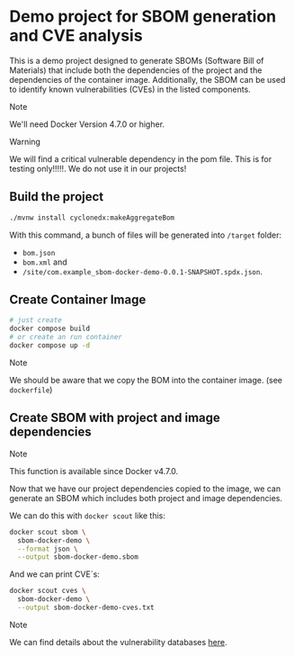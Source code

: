 # Demo project for SBOM generation and CVE analysis

This is a demo project designed to generate SBOMs (Software Bill of Materials) that include 
both the dependencies of the project and the dependencies of the container image. 
Additionally, the SBOM can be used to identify known vulnerabilities (CVEs) in the listed 
components. 

> [!NOTE]  
> We'll need Docker Version 4.7.0 or higher.

> [!WARNING]  
> We will find a critical vulnerable dependency in the pom file. This is for testing only!!!!!. We do not use it in our projects!


## Build the project

```bash
./mvnw install cyclonedx:makeAggregateBom
```

With this command, a bunch of files will be generated into `/target` folder:
- `bom.json`
- `bom.xml` and
- `/site/com.example_sbom-docker-demo-0.0.1-SNAPSHOT.spdx.json`. 

## Create Container Image

```bash
# just create
docker compose build
# or create an run container
docker compose up -d
```

> [!NOTE]  
> We should be aware that we copy the BOM into the container image. (see `dockerfile`)

## Create SBOM with project and image dependencies

> [!NOTE]  
> This function is available since Docker v4.7.0.

Now that we have our project dependencies copied to the image, we can generate an SBOM which includes both project and image dependencies.

We can do this with `docker scout` like this:
```bash
docker scout sbom \
  sbom-docker-demo \
  --format json \
  --output sbom-docker-demo.sbom
```

And we can print CVE´s:
```bash
docker scout cves \
  sbom-docker-demo \
  --output sbom-docker-demo-cves.txt
```

> [!NOTE]  
> We can find details about the vulnerability databases [here](https://docs.docker.com/scout/deep-dive/advisory-db-sources/).

